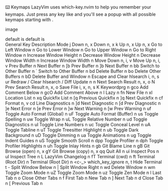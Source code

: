 ⌨️ Keymaps
LazyVim uses which-key.nvim to help you remember your keymaps. Just press any key like <space> and you'll see a popup with all possible keymaps starting with <space>.

image

default <leader> is <space>
default <localleader> is \
General
Key	Description	Mode
j	Down	n, x
<Down>	Down	n, x
k	Up	n, x
<Up>	Up	n, x
<C-h>	Go to Left Window	n
<C-j>	Go to Lower Window	n
<C-k>	Go to Upper Window	n
<C-l>	Go to Right Window	n
<C-Up>	Increase Window Height	n
<C-Down>	Decrease Window Height	n
<C-Left>	Decrease Window Width	n
<C-Right>	Increase Window Width	n
<A-j>	Move Down	n, i, v
<A-k>	Move Up	n, i, v
<S-h>	Prev Buffer	n
<S-l>	Next Buffer	n
[b	Prev Buffer	n
]b	Next Buffer	n
<leader>bb	Switch to Other Buffer	n
<leader>`	Switch to Other Buffer	n
<leader>bd	Delete Buffer	n
<leader>bo	Delete Other Buffers	n
<leader>bD	Delete Buffer and Window	n
<esc>	Escape and Clear hlsearch	i, n, s
<leader>ur	Redraw / Clear hlsearch / Diff Update	n
n	Next Search Result	n, x, o
N	Prev Search Result	n, x, o
<C-s>	Save File	i, x, n, s
<leader>K	Keywordprg	n
gco	Add Comment Below	n
gcO	Add Comment Above	n
<leader>l	Lazy	n
<leader>fn	New File	n
<leader>xl	Location List	n
<leader>xq	Quickfix List	n
[q	Previous Quickfix	n
]q	Next Quickfix	n
<leader>cf	Format	n, v
<leader>cd	Line Diagnostics	n
]d	Next Diagnostic	n
[d	Prev Diagnostic	n
]e	Next Error	n
[e	Prev Error	n
]w	Next Warning	n
[w	Prev Warning	n
<leader>uf	Toggle Auto Format (Global)	n
<leader>uF	Toggle Auto Format (Buffer)	n
<leader>us	Toggle Spelling	n
<leader>uw	Toggle Wrap	n
<leader>uL	Toggle Relative Number	n
<leader>ud	Toggle Diagnostics	n
<leader>ul	Toggle Line Numbers	n
<leader>uc	Toggle Conceal Level	n
<leader>uA	Toggle Tabline	n
<leader>uT	Toggle Treesitter Highlight	n
<leader>ub	Toggle Dark Background	n
<leader>uD	Toggle Dimming	n
<leader>ua	Toggle Animations	n
<leader>ug	Toggle Indent Guides	n
<leader>uS	Toggle Smooth Scroll	n
<leader>dpp	Toggle Profiler	n
<leader>dph	Toggle Profiler Highlights	n
<leader>uh	Toggle Inlay Hints	n
<leader>gb	Git Blame Line	n
<leader>gB	Git Browse (open)	n, x
<leader>gY	Git Browse (copy)	n, x
<leader>qq	Quit All	n
<leader>ui	Inspect Pos	n
<leader>uI	Inspect Tree	n
<leader>L	LazyVim Changelog	n
<leader>fT	Terminal (cwd)	n
<leader>ft	Terminal (Root Dir)	n
<c-/>	Terminal (Root Dir)	n
<c-_>	which_key_ignore	n, t
<C-/>	Hide Terminal	t
<leader>-	Split Window Below	n
<leader>|	Split Window Right	n
<leader>wd	Delete Window	n
<leader>wm	Toggle Zoom Mode	n
<leader>uZ	Toggle Zoom Mode	n
<leader>uz	Toggle Zen Mode	n
<leader><tab>l	Last Tab	n
<leader><tab>o	Close Other Tabs	n
<leader><tab>f	First Tab	n
<leader><tab><tab>	New Tab	n
<leader><tab>]	Next Tab	n
<leader><tab>d	Close Tab	n
<leader><tab>[	Previous Tab	n
